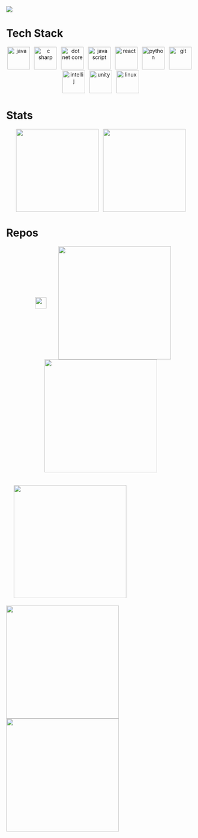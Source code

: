 <!-- BANNER -->
<img src="https://res.cloudinary.com/dpjinfnkn/image/upload/v1728655294/dgyyput6n5wot1roicpp.png"/>

<br>


# Tech Stack
<p align="center">
  <a href="https://www.java.com/" target="_blank"><img src="https://cdn.jsdelivr.net/gh/devicons/devicon@latest/icons/java/java-original.svg" alt="java" width="60" height="60" style="text-decoration: none;"/></a>
  &nbsp;
  <a href="https://learn.microsoft.com/dotnet/csharp/tour-of-csharp/" target="_blank"><img src="https://cdn.jsdelivr.net/gh/devicons/devicon@latest/icons/csharp/csharp-original.svg" alt="c sharp" width="60" height="60" style="text-decoration: none;"/></a>
  &nbsp;
  <a href="https://learn.microsoft.com/dotnet/" target="_blank"><img src="https://cdn.jsdelivr.net/gh/devicons/devicon@latest/icons/dotnetcore/dotnetcore-original.svg" alt="dot net core" width="60" height="60"/></a>
  &nbsp;
  <a href="https://developer.mozilla.org/docs/Web/JavaScript/" target="_blank"><img src="https://cdn.jsdelivr.net/gh/devicons/devicon@latest/icons/javascript/javascript-original.svg" alt="java script" width="60" height="60"/></a>
  &nbsp;
  <a href="https://react.dev/" target="_blank"><img src="https://cdn.jsdelivr.net/gh/devicons/devicon@latest/icons/react/react-original.svg" alt="react" width="60" height="60"/></a>
  &nbsp;
  <a href="https://www.python.org" target="_blank"><img src="https://cdn.jsdelivr.net/gh/devicons/devicon@latest/icons/python/python-original.svg" alt="python" width="60" height="60"/></a> 
  &nbsp;
  <a href="https://git-scm.com/" target="_blank"><img src="https://www.vectorlogo.zone/logos/git-scm/git-scm-icon.svg" alt="git" width="60" height="60"/></a>
  &nbsp;
  <a href="https://www.jetbrains.com/idea/" target="_blank"><img src="https://cdn.jsdelivr.net/gh/devicons/devicon@latest/icons/intellij/intellij-original.svg" alt="intelli j" width="60" height="60"/></a>
  &nbsp;
  <a href="https://unity.com/" target="_blank"><img src="https://cdn.jsdelivr.net/gh/devicons/devicon@latest/icons/unity/unity-original.svg" alt="unity" width="60" height="60"/></a>
  &nbsp;
  <a href="https://www.linux.org/" target="_blank"><img src="https://cdn.jsdelivr.net/gh/devicons/devicon@latest/icons/linux/linux-original.svg" alt="linux" width="60" height="60"/></a>
</p>

# Stats
<p align="center">
    <img height=220 align="center" src="https://github-readme-stats.vercel.app/api?username=ssaxel03&show_icons=true&custom_title=Github+stats&hide_border=true&hide=contribs&text_bold=false&hide_rank=true&title_color=ff7f21&icon_color=49b3bf&text_color=e2e9ec&bg_color=181818" />
    &nbsp;
    <img height=220 align="center" src="https://github-readme-stats.vercel.app/api/top-langs?username=ssaxel03&show_icons=true&custom_title=Most+used+languages&layout=compact&hide_border=true&title_color=ff7f21&icon_color=49b3bf&text_color=e2e9ec&bg_color=181818" />
</p>

# Repos
<p align="center">
  <a href="https://github.com/ssaxel03/my-exercises" target="_blank"><img width=30 align="center" src="https://github-readme-stats.vercel.app/api/pin/?username=ssaxel03&repo=my-exercises&show_icons=true&description_lines_count=2&hide_border=true&title_color=ff7f21&icon_color=49b3bf&text_color=e2e9ec&bg_color=181818" style="margin: 20px;"/></a>
  &nbsp;
  <a href="https://github.com/ssaxel03/platformer" target="_blank"><img width=300 align="center" src="https://github-readme-stats.vercel.app/api/pin/?username=ssaxel03&repo=platformer&show_icons=true&description_lines_count=2&hide_border=true&title_color=ff7f21&icon_color=49b3bf&text_color=e2e9ec&bg_color=181818"/></a>
  &nbsp;
  <a href="https://github.com/ssaxel03/pong" target="_blank"><img width=300 align="center" src="https://github-readme-stats.vercel.app/api/pin/?username=ssaxel03&repo=pong&show_icons=true&description_lines_count=2&hide_border=true&title_color=ff7f21&icon_color=49b3bf&text_color=e2e9ec&bg_color=181818"/></a>
</p>

<p>
  <a href="https://github.com/ssaxel03/my-exercises" target="_blank"><img width=300 align="center" src="https://github-readme-stats.vercel.app/api/pin/?username=ssaxel03&repo=my-exercises&show_icons=true&description_lines_count=2&hide_border=true&title_color=ff7f21&icon_color=49b3bf&text_color=e2e9ec&bg_color=181818" style="margin: 20px;"/></a>
  &nbsp;
  <a href="https://github.com/ssaxel03/platformer" target="_blank"><img width=300 align="center" src="https://github-readme-stats.vercel.app/api/pin/?username=ssaxel03&repo=platformer&show_icons=true&description_lines_count=2&hide_border=true&title_color=ff7f21&icon_color=49b3bf&text_color=e2e9ec&bg_color=181818"/></a>
  &nbsp;
  <a href="https://github.com/ssaxel03/pong" target="_blank"><img width=300 align="center" src="https://github-readme-stats.vercel.app/api/pin/?username=ssaxel03&repo=pong&show_icons=true&description_lines_count=2&hide_border=true&title_color=ff7f21&icon_color=49b3bf&text_color=e2e9ec&bg_color=181818"/></a>
</p>
